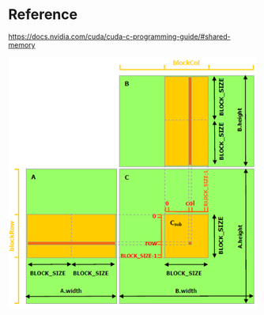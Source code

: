 # Reference
https://docs.nvidia.com/cuda/cuda-c-programming-guide/#shared-memory

<img src="./image.png" />
